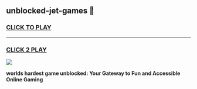 
## unblocked-jet-games 👋
<h3>
<a href="https://premium.freeplayer.one?title=unblocked-jet-games&ref=14F">CLICK TO PLAY</a></h3>
<hr>

<h3>
<a href="https://premium.freeplayer.one?title=unblocked-jet-games&ref=14F">CLICK 2 PLAY</a>
  
</h3>

<a href="https://premium.freeplayer.one?title=unblocked-jet-games&ref=12F/"><img src="https://clearcache.store/games.png"></a>


**worlds hardest game unblocked: Your Gateway to Fun and Accessible Online Gaming**
